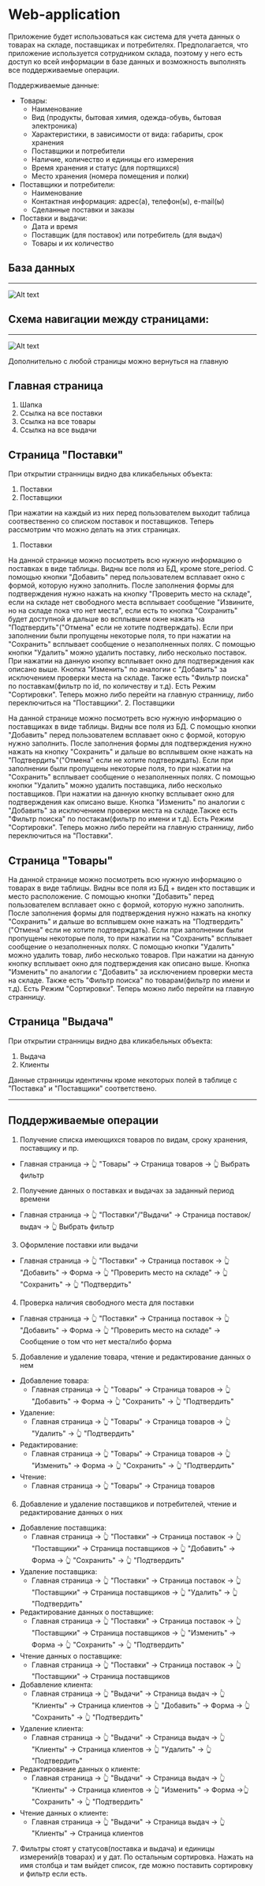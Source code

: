 # Web-application
Приложение будет использоваться как система для учета данных о товарах на складе, поставщиках и потребителях.
Предполагается, что приложение используется сотрудником склада, поэтому у него есть доступ ко всей информации в базе данных и возможность выполнять все поддерживаемые операции.

Поддерживаемые данные:
 - Товары:
    - Наименование
    - Вид (продукты, бытовая химия, одежда-обувь, бытовая электроника)
    - Характеристики, в зависимости от вида: габариты, срок хранения
    - Поставщики и потребители
    - Наличие, количество и единицы его измерения
    - Время хранения и статус (для портящихся)
    - Место хранения (номера помещения и полки)
- Поставщики и потребители:
    - Наименование
    - Контактная информация: адрес(а), телефон(ы), e-mail(ы)
    - Сделанные поставки и заказы
- Поставки и выдачи:
    - Дата и время
    - Поставщик (для поставок) или потребитель (для выдач)
    - Товары и их количество

База данных
-------------
*****
![Alt text](/Images/database.png)

 Схема навигации между страницами:
-------------
*****
![Alt text](/Images/pages.png)

Дополнительно с любой страницы можно вернуться на главную

Главная страница
-------------
1. Шапка
2. Ссылка на все поставки
3. Ссылка на все товары
4. Ссылка на все выдачи

Страница "Поставки"
---------------
При открытии странницы видно два кликабельных объекта:
1. Поставки
2. Поставщики

При нажатии на каждый из них перед пользователем выходит таблица соотвественно со списком поставок и поставщиков. Теперь рассмотрим что можно делать на этих страницах.
1. Поставки

На данной странице можно посмотреть всю нужную информацию о поставках в виде таблицы. Видны все поля из БД, кроме store_period. С помощью кнопки "Добавить" перед пользователем всплавает окно с формой, которую нужно заполнить. После заполнения формы для подтверждения нужно нажать на кнопку "Проверить место на складе", если на складе нет свободного места всплывает сообщение "Извините, но на складе пока что нет места", если есть то кнопка "Сохранить" будет доступной и дальше во всплывшем окне нажать на "Подтвердить"("Отмена" если не хотите подтверждать). Если при заполнении были пропущены некоторые поля, то при нажатии на "Сохранить" всплывает сообщение о незаполненных полях. С помощью кнопки "Удалить" можно удалить поставку, либо несколько поставок. При нажатии на данную кнопку всплывает окно для подтверждения как описано выше. Кнопка "Изменить" по аналогии с "Добавить" за исключением проверки места на складе. Также есть "Фильтр поиска" по поставкам(фильтр по id, по количеству и т.д). Есть Режим "Сортировки". Теперь можно либо перейти на главную странницу, либо переключиться на "Поставщики".
2. Поставщики

На данной странице можно посмотреть всю нужную информацию о поставщиках в виде таблицы. Видны все поля из БД. С помощью кнопки "Добавить" перед пользователем всплавает окно с формой, которую нужно заполнить. После заполнения формы для подтверждения нужно нажать на кнопку "Сохранить" и дальше во всплывшем окне нажать на "Подтвердить"("Отмена" если не хотите подтверждать). Если при заполнении были пропущены некоторые поля, то при нажатии на "Сохранить" всплывает сообщение о незаполненных полях. С помощью кнопки "Удалить" можно удалить поставщика, либо несколько поставщиков. При нажатии на данную кнопку всплывает окно для подтверждения как описано выше. Кнопка "Изменить" по аналогии с "Добавить" за исключением проверки места на складе.Также есть "Фильтр поиска" по постакам(фильтр по имени и т.д). Есть Режим "Сортировки". Теперь можно либо перейти на главную странницу, либо переключиться на "Поставки".

Страница "Товары"
---------------

На данной странице можно посмотреть всю нужную информацию о товарах в виде таблицы. Видны все поля из БД + виден кто поставщик и место расположение. С помощью кнопки "Добавить" перед пользователем всплавает окно с формой, которую нужно заполнить. После заполнения формы для подтверждения нужно нажать на кнопку "Сохранить" и дальше во всплывшем окне нажать на "Подтвердить"("Отмена" если не хотите подтверждать). Если при заполнении были пропущены некоторые поля, то при нажатии на "Сохранить" всплывает сообщение о незаполненных полях. С помощью кнопки "Удалить" можно удалить товар, либо несколько товаров. При нажатии на данную кнопку всплывает окно для подтверждения как описано выше. Кнопка "Изменить" по аналогии с "Добавить" за исключением проверки места на складе. Также есть "Фильтр поиска" по товарам(фильтр по имени и т.д). Есть Режим "Сортировки". Теперь можно либо перейти на главную странницу.

Страница "Выдача"
---------------
При открытии странницы видно два кликабельных объекта:
1. Выдача
2. Клиенты

Данные странницы идентичны кроме некоторых полей в таблице с "Поставка" и "Поставщики" соответствено.

****
Поддерживаемые операции
----------------------
1. Получение списка имеющихся товаров по видам, сроку хранения, поставщику и пр.
- Главная страница -> 👆 "Товары" -> Страница товаров -> 👆 Выбрать фильтр

2. Получение данных о поставках и выдачах за заданный период времени
- Главная страница ->  👆 "Поставки"/"Выдачи" -> Страница поставок/выдач -> 👆 Выбрать фильтр
3. Оформление поставки или выдачи
- Главная страница -> 👆 "Поставки" -> Страница поставок -> 👆 "Добавить" -> Форма -> 👆 "Проверить место на складе" -> 👆 "Сохранить"  -> 👆 "Подтвердить"
4. Проверка наличия свободного места для поставки
- Главная страница -> 👆 "Поставки" -> Страница поставок -> 👆 "Добавить" -> Форма -> 👆 "Проверить место на складе" -> Сообщение о том что нет места/либо форма
5. Добавление и удаление товара, чтение и редактирование данных о нем
- Добавление товара:
    - Главная страница -> 👆 "Товары" -> Страница товаров -> 👆 "Добавить" -> Форма -> 👆 "Сохранить" -> 👆 "Подтвердить"
- Удаление:
    - Главная страница -> 👆 "Товары" -> Страница товаров -> 👆 "Удалить"  -> 👆 "Подтвердить"
- Редактирование:
    - Главная страница -> 👆 "Товары" -> Страница товаров -> 👆 "Изменить" -> Форма -> 👆 "Сохранить" -> 👆 "Подтвердить"
- Чтение:
    - Главная страница -> 👆 "Товары" -> Страница товаров
6. Добавление и удаление поставщиков и потребителей, чтение и редактирование данных о них
- Добавление поставщика:
    - Главная страница -> 👆 "Поставки" -> Страница поставок -> 👆 "Поставщики" -> Страница поставщиков -> 👆 "Добавить" -> Форма -> 👆 "Сохранить" -> 👆 "Подтвердить"
- Удаление поставщика:
    - Главная страница -> 👆 "Поставки" -> Страница поставок -> 👆 "Поставщики" -> Страница поставщиков -> 👆 "Удалить" -> 👆 "Подтвердить"
- Редактирование данных о поставщике:
    - Главная страница -> 👆 "Поставки" -> Страница поставок -> 👆 "Поставщики" -> Страница поставщиков -> 👆 "Изменить" -> Форма -> 👆 "Сохранить" -> 👆 "Подтвердить"
- Чтение данных о поставщике:
    - Главная страница -> 👆 "Поставки" -> Страница поставок -> 👆 "Поставщики" -> Страница поставщиков
- Добавление клиента:
    - Главная страница -> 👆 "Выдачи" -> Страница выдач -> 👆 "Клиенты" -> Страница клиентов -> 👆 "Добавить" -> Форма -> 👆 "Сохранить" -> 👆 "Подтвердить"
- Удаление клиента:
    - Главная страница -> 👆 "Выдачи" -> Страница выдач -> 👆 "Клиенты" -> Страница клиентов -> 👆 "Удалить" -> 👆 "Подтвердить"
- Редактирование данных о клиенте:
    - Главная страница -> 👆 "Выдачи" -> Страница выдач -> 👆 "Клиенты" -> Страница клиентов -> 👆 "Изменить" -> Форма ->👆 "Сохранить" -> 👆 "Подтвердить"
- Чтение данных о клиенте:
    - Главная страница -> 👆 "Выдачи" -> Страница выдач -> 👆 "Клиенты" -> Страница клиентов

7. Фильтры стоят у статусов(поставка и выдача) и единицы измерений(в товарах) и у дат. По остальным сортировка. Нажать на имя столбца и там выйдет список, где можно поставить сортировку и фильтр если есть.
